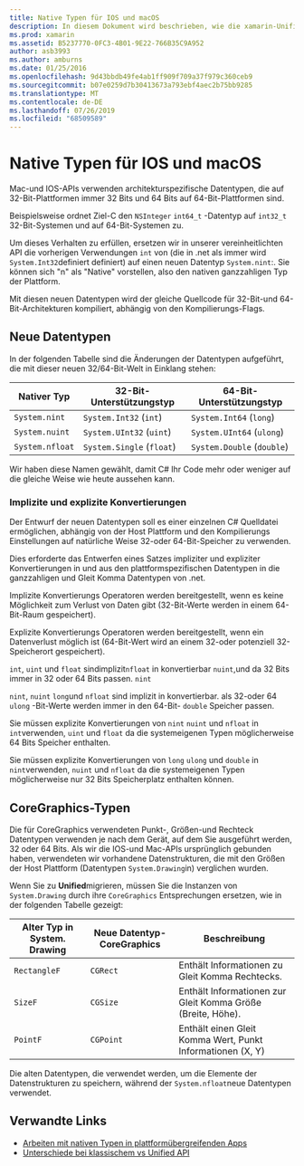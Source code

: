 ```yaml
---
title: Native Typen für IOS und macOS
description: In diesem Dokument wird beschrieben, wie die xamarin-Unified API .NET-Typen nach Bedarf den systemeigenen 32-Bit-und 64-Bit-Typen zuordnet, basierend auf der Kompilierungs Zielarchitektur
ms.prod: xamarin
ms.assetid: B5237770-0FC3-4B01-9E22-766B35C9A952
author: asb3993
ms.author: amburns
ms.date: 01/25/2016
ms.openlocfilehash: 9d43bbdb49fe4ab1ff909f709a37f979c360ceb9
ms.sourcegitcommit: b07e0259d7b30413673a793ebf4aec2b75bb9285
ms.translationtype: MT
ms.contentlocale: de-DE
ms.lasthandoff: 07/26/2019
ms.locfileid: "68509589"
---
```

# <a name="native-types-for-ios-and-macos"></a>Native Typen für IOS und macOS

Mac-und IOS-APIs verwenden architekturspezifische Datentypen, die auf 32-Bit-Plattformen immer 32 Bits und 64 Bits auf 64-Bit-Plattformen sind.

Beispielsweise ordnet Ziel-C den `NSInteger` `int64_t` -Datentyp auf `int32_t` 32-Bit-Systemen und auf 64-Bit-Systemen zu.

Um dieses Verhalten zu erfüllen, ersetzen wir in unserer vereinheitlichten API die vorherigen Verwendungen `int` von (die in .net als immer wird `System.Int32`definiert definiert) auf einen neuen Datentyp `System.nint`:. Sie können sich "n" als "Native" vorstellen, also den nativen ganzzahligen Typ der Plattform.

Mit diesen neuen Datentypen wird der gleiche Quellcode für 32-Bit-und 64-Bit-Architekturen kompiliert, abhängig von den Kompilierungs-Flags.

## <a name="new-data-types"></a>Neue Datentypen

In der folgenden Tabelle sind die Änderungen der Datentypen aufgeführt, die mit dieser neuen 32/64-Bit-Welt in Einklang stehen:

|Nativer Typ|32-Bit-Unterstützungstyp|64-Bit-Unterstützungstyp|
|--- |--- |--- |
|`System.nint`|`System.Int32` (`int`)|`System.Int64` (`long`)|
|`System.nuint`|`System.UInt32` (`uint`)|`System.UInt64` (`ulong`)|
|`System.nfloat`|`System.Single` (`float`)|`System.Double` (`double`)|

Wir haben diese Namen gewählt, damit C# Ihr Code mehr oder weniger auf die gleiche Weise wie heute aussehen kann.

### <a name="implicit-and-explicit-conversions"></a>Implizite und explizite Konvertierungen

Der Entwurf der neuen Datentypen soll es einer einzelnen C# Quelldatei ermöglichen, abhängig von der Host Plattform und den Kompilierungs Einstellungen auf natürliche Weise 32-oder 64-Bit-Speicher zu verwenden.

Dies erforderte das Entwerfen eines Satzes impliziter und expliziter Konvertierungen in und aus den plattformspezifischen Datentypen in die ganzzahligen und Gleit Komma Datentypen von .net.

Implizite Konvertierungs Operatoren werden bereitgestellt, wenn es keine Möglichkeit zum Verlust von Daten gibt (32-Bit-Werte werden in einem 64-Bit-Raum gespeichert).

Explizite Konvertierungs Operatoren werden bereitgestellt, wenn ein Datenverlust möglich ist (64-Bit-Wert wird an einem 32-oder potenziell 32-Speicherort gespeichert).

 `int`, `uint` und `float` sindimplizit`nfloat` in konvertierbar `nuint`,und da 32 Bits immer in 32 oder 64 Bits passen. `nint`

 `nint`, `nuint` `long`und `nfloat` sind implizit in konvertierbar. als 32-oder 64 `ulong` -Bit-Werte werden immer in den 64-Bit- `double` Speicher passen.

Sie müssen explizite Konvertierungen von `nint` `nuint` und `nfloat` in `int`verwenden, `uint` und `float` da die systemeigenen Typen möglicherweise 64 Bits Speicher enthalten.

Sie müssen explizite Konvertierungen von `long` `ulong` und `double` in `nint`verwenden, `nuint` und `nfloat` da die systemeigenen Typen möglicherweise nur 32 Bits Speicherplatz enthalten können.

## <a name="coregraphics-types"></a>CoreGraphics-Typen

Die für CoreGraphics verwendeten Punkt-, Größen-und Rechteck Datentypen verwenden je nach dem Gerät, auf dem Sie ausgeführt werden, 32 oder 64 Bits.  Als wir die IOS-und Mac-APIs ursprünglich gebunden haben, verwendeten wir vorhandene Datenstrukturen, die mit den Größen der Host Plattform (Datentypen `System.Drawing`in) verglichen wurden.

Wenn Sie zu **Unified**migrieren, müssen Sie die Instanzen von `System.Drawing` durch ihre `CoreGraphics` Entsprechungen ersetzen, wie in der folgenden Tabelle gezeigt:

|Alter Typ in System. Drawing|Neue Datentyp-CoreGraphics|Beschreibung|
|--- |--- |--- |
|`RectangleF`|`CGRect`|Enthält Informationen zu Gleit Komma Rechtecks.|
|`SizeF`|`CGSize`|Enthält Informationen zur Gleit Komma Größe (Breite, Höhe).|
|`PointF`|`CGPoint`|Enthält einen Gleit Komma Wert, Punkt Informationen (X, Y)|

Die alten Datentypen, die verwendet werden, um die Elemente der Datenstrukturen zu speichern, während der `System.nfloat`neue Datentypen verwendet.

## <a name="related-links"></a>Verwandte Links

- [Arbeiten mit nativen Typen in plattformübergreifenden Apps](~/cross-platform/macios/native-types-cross-platform.md)
- [Unterschiede bei klassischem vs Unified API](https://github.com/xamarin/release-notes-archive/blob/master/release-notes/ios/api_changes/classic-vs-unified-8.6.0/index.md)
